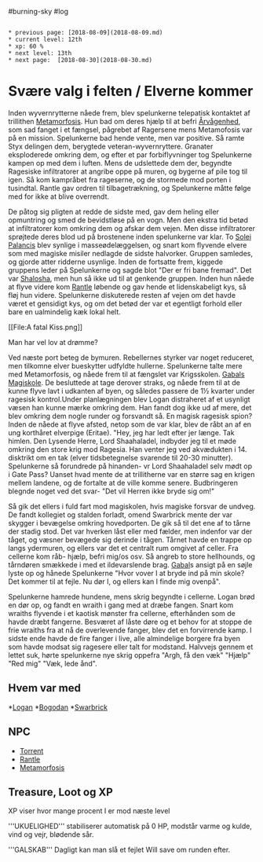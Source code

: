#burning-sky #log

```ad-info

* previous page: [2018-08-09](2018-08-09.md)
* current level: 12th
* xp: 60 %
* next level: 13th
* next page:  [2018-08-30](2018-08-30.md) 
```

# Svære valg i felten / Elverne kommer  
Inden wyvernrytterne nåede frem, blev spelunkerne telepatisk kontaktet af trillithen [Metamorfosis](Metamorfosis.md). Hun bad om deres hjælp til at befri [Årvågenhed](Årvågenhed.md), som sad fanget i et fængsel, pågrebet af Ragersene mens Metamofosis var på en mission. Spelunkerne bad hende vente, men var positive. Så ramte Styx delingen dem, berygtede veteran-wyvernryttere. Granater eksploderede omkring dem, og efter et par forbiflyvninger tog Spelunkerne kampen op med dem i luften. Mens de udslettede dem der, begyndte Ragesiske infiltratorer at angribe oppe på muren, og bygerne af pile tog til igen. Så kom kampråbet fra rageserne, og de stormede mod porten i tusindtal. Rantle gav ordren til tilbagetrækning, og Spelunkerne måtte følge med for ikke at blive overrendt. 
De påtog sig pligten at redde de sidste med, gav dem heling eller opmuntring og smed de bevidstløse på en vogn. Men den ekstra tid betød at infiltratorer kom omkring dem og afskar dem vejen. Men disse infiltratorer sprøjtede deres blod ud på brostenene inden spelunkerne var klar. To [Solei Palancis](Solei%20Palancis.md) blev synlige i masseødelæggelsen, og snart kom flyvende elvere som med magiske misiler nedlagde de sidste halvorker. Gruppen samledes, og gjorde atter ridderne usynlige. Inden de fortsatte frem, kiggede gruppens leder på Spelunkerne og sagde blot "Der er fri bane fremad". Det var [Shalosha](Shalosha.md), men hun så ikke ud til at genkende gruppen. Inden hun nåede at flyve videre kom [Rantle](Rantle.md) løbende og gav hende et lidenskabeligt kys, så fløj hun videre. Spelunkerne diskuterede resten af vejen om det havde været et gensidigt kys, og om det betød der var et egentligt forhold eller bare en ualmindelig kæk lokal helt.
[[File:A fatal Kiss.png]]
Man har vel lov at drømme?
Ved næste port beteg de bymuren. Rebellernes styrker var noget reduceret, men tilkomne elver bueskytter udfyldte hullerne. Spelunkerne talte mere med Metamorfosis, og nåede frem til at fængslet var Krigsskolen. [Gabals Magiskole](Gabals%20Magiskole.md). De besluttede at tage derover straks, og nåede frem til at de kunne flyve lavt i udkanten af byen, og således passere de 1½ kvarter under ragesisk kontrol.Under planlægningen blev Logan distraheret af et usynligt væsen han kunne mærke omkring dem. Han fandt dog ikke ud af mere, det blev omkring dem nogle runder og forsvandt så. En magisk ragesisk spion?
Inden de nåede at flyve afsted, netop som de var klar, blev de råbt an af en ung korthåret elverpige (Eritae). "Hey, jeg har ledt efter jer længe. Tak himlen. Den Lysende Herre, Lord Shaahaladel, indbyder jeg til et møde omkring den store krig mod Ragesia. Han venter jeg ved akvædukten i 14. disktrikt om en tak (elver tidsbetegnelse svarende til 20-30 minutter). Spelunkerne så forundrede på hinanden- vr Lord Shaahaladel selv mødt op i Gate Pass? Uanset hvad mente de at trillitherne var en større sag en krigen mellem landene, og de fortalte at de ville komme senere. Budbringeren blegnde noget ved det svar- "Det vil Herren ikke bryde sig om!" 
Så gik det ellers i fuld fart mod magiskolen, hvis magiske forsvar de undveg. De fandt kollegiet og stalden forladt, omend Swarbrick mente der var skygger i bevægelse omkring hovedporten. De gik så til det ene af to tårne der stadig stod. Det var hverken låst eller med fælder, men indenfor var der tåget, og væsner bevægede sig derinde i tågen. Tårnet havde en trappe op langs ydermuren, og ellers var det et centralt rum omgivet af celler. Fra cellerne kom råb- hjælp, befri mig/os osv. Så angreb to store hellhounds, og tårndøren smækkede i med et ildevarslende brag. [Gabal](Gabal.md)s ansigt på en søjle lyste op og hånede Spelunkerne "Hvor vover I at bryde ind på min skole? Det kommer til at fejle. Nu dør I, og ellers kan I finde mig ovenpå".
Spelunkerne hamrede hundene, mens skrig begyndte i cellerne. Logan brød en dør op, og fandt en wraith i gang med at dræbe fangen. Snart kom wraiths flyvende i et kaotisk mønster fra cellerne, efterhånden som   de havde dræbt fangerne. Besværet af låste døre og et behov for at stoppe de frie wraiths fra at nå de overlevende fanger, blev det en forvirrende kamp. I sidste ende havde de fire fanger i live, alle almindelige borgere fra byen som havde modsat sig ragesere eller talt for modstand. Halvvejs gennem et lettet suk, hørte spelunkerne nye skrig oppefra "Argh, få den væk" "Hjælp" "Red mig" "Væk, lede ånd". 
## Hvem var med 
*[Logan](Logan.md)
*[Bogodan](Bogodan.md)
*[Swarbrick](Swarbrick%20Everwood.md)
## NPC 
* [Torrent](Torrent.md)
* [Rantle](Rantle.md)
* [Metamorfosis](Metamorfosis.md)
## Treasure, Loot og XP 
XP viser hvor mange procent I er mod næste level
'''UKUELIGHED''' stabiliserer automatisk på 0 HP, modstår varme og kulde, vind og vejr, blødende sår.
'''GALSKAB''' Dagligt kan man slå et fejlet Will save om runden efter.
